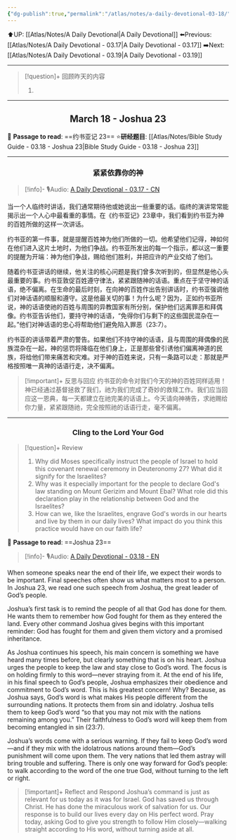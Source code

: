 ```yaml
---
{"dg-publish":true,"permalink":"/atlas/notes/a-daily-devotional-03-18/"}
---
```


 ⬆️UP: [[Atlas/Notes/A Daily Devotional\|A Daily Devotional]]
⬅️Previous: [[Atlas/Notes/A Daily Devotional - 03.17\|A Daily Devotional - 03.17]]
➡️Next: [[Atlas/Notes/A Daily Devotional - 03.19\|A Daily Devotional - 03.19]]

---

> [!question]+ 回顾昨天的内容
> 1. ⁠

---
## <center>March 18 -  Joshua 23</center>

📖 **Passage to read**: ==约书亚记 23==
⭐**研经题目**: [[Atlas/Notes/Bible Study Guide - 03.18 - Joshua 23\|Bible Study Guide - 03.18 - Joshua 23]]

---
### <center>紧紧依靠你的神</center>

> [!info]- 🎙️Audio: [A Daily Devotional - 03.17 - CN]()

当一个人临终时讲话，我们通常期待他或她说出一些重要的话。临终的演讲常常能揭示出一个人心中最看重的事情。在《约书亚记》23章中，我们看到约书亚为神的百姓所做的这样一次讲话。

约书亚的第一件事，就是提醒百姓神为他们所做的一切。他希望他们记得，神如何在他们进入这片土地时，为他们争战。约书亚所发出的每一个指示，都以这一重要的提醒为开端：神为他们争战，赐给他们胜利，并把应许的产业交给了他们。

随着约书亚讲话的继续，他关注的核心问题是我们曾多次听到的，但显然是他心头最重要的事。约书亚敦促百姓遵守律法，紧紧跟随神的话语。重点在于坚守神的话语，绝不偏离。在生命的最后时刻，在向神的百姓作出告别讲话时，约书亚强调他们对神话语的顺服和遵守。这是他最关切的事！为什么呢？因为，正如约书亚所说，神的话语使祂的百姓与周围的异教国家有所分别，保护他们远离罪恶和拜偶像。约书亚告诉他们，要持守神的话语，“免得你们与剩下的这些国民混杂在一起。”他们对神话语的忠心将帮助他们避免陷入罪恶（23:7）。

约书亚的讲话带着严肃的警告。如果他们不持守神的话语，且与周围的拜偶像的民族混杂在一起，神的惩罚将降临在他们身上，正是那些曾引诱他们偏离神道的民族，将给他们带来痛苦和灾难。对于神的百姓来说，只有一条路可以走：那就是严格按照唯一真神的话语行走，决不偏离。

> [!important]+ 反思与回应
约书亚的命令对我们今天的神的百姓同样适用！神已经通过基督拯救了我们，祂为我们完成了奇妙的救赎工作。我们应当回应这一恩典，每一天都建立在祂完美的话语上。今天请向神祷告，求祂赐给你力量，紧紧跟随祂，完全按照祂的话语行走，毫不偏离。



---
### <center>Cling to the Lord Your God</center>

> [!question]+ Review
> 1. Why did Moses specifically instruct the people of Israel to hold this covenant renewal ceremony in Deuteronomy 27? What did it signify for the Israelites?
> 2. ⁠Why was it especially important for the people to declare God's law standing on Mount Gerizim and Mount Ebal? What role did this declaration play in the relationship between God and the Israelites?
> 3. How can we, like the Israelites, engrave God's words in our hearts and live by them in our daily lives? What impact do you think this practice would have on our faith life?

📖 **Passage to read**: ==Joshua 23==

> [!info]- 🎙️Audio: [A Daily Devotional - 03.18 - EN]()  

When someone speaks near the end of their life, we expect their words to be important. Final speeches often show us what matters most to a person. In Joshua 23, we read one such speech from Joshua, the great leader of God’s people.

Joshua’s first task is to remind the people of all that God has done for them. He wants them to remember how God fought for them as they entered the land. Every other command Joshua gives begins with this important reminder: God has fought for them and given them victory and a promised inheritance.

As Joshua continues his speech, his main concern is something we have heard many times before, but clearly something that is on his heart. Joshua urges the people to keep the law and stay close to God’s word. The focus is on holding firmly to this word—never straying from it. At the end of his life, in his final speech to God’s people, Joshua emphasizes their obedience and commitment to God’s word. This is his greatest concern! Why? Because, as Joshua says, God’s word is what makes His people different from the surrounding nations. It protects them from sin and idolatry. Joshua tells them to keep God’s word “so that you may not mix with the nations remaining among you.” Their faithfulness to God’s word will keep them from becoming entangled in sin (23:7).

Joshua’s words come with a serious warning. If they fail to keep God’s word—and if they mix with the idolatrous nations around them—God’s punishment will come upon them. The very nations that led them astray will bring trouble and suffering. There is only one way forward for God’s people: to walk according to the word of the one true God, without turning to the left or right.

> [!important]+ Reflect and Respond
Joshua’s command is just as relevant for us today as it was for Israel. God has saved us through Christ. He has done the miraculous work of salvation for us. Our response is to build our lives every day on His perfect word. Pray today, asking God to give you strength to follow Him closely—walking straight according to His word, without turning aside at all.



































